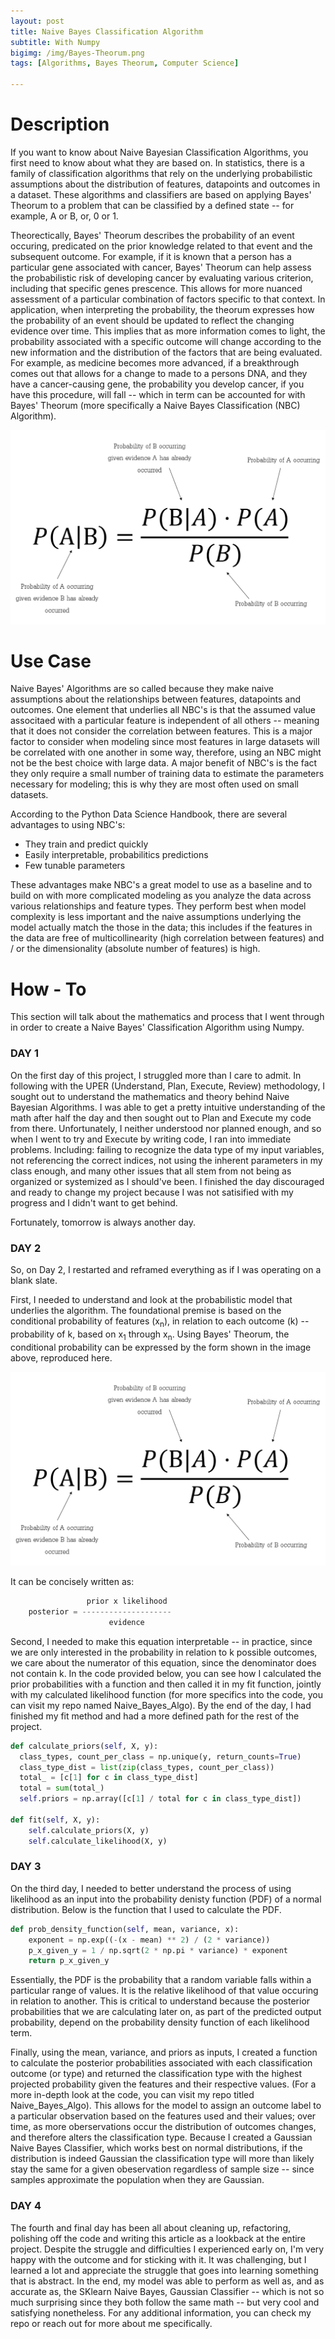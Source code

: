 ```yaml
---
layout: post
title: Naive Bayes Classification Algorithm
subtitle: With Numpy
bigimg: /img/Bayes-Theorum.png
tags: [Algorithms, Bayes Theorum, Computer Science]

---
```

# Description
If you want to know about Naive Bayesian Classification Algorithms, you first need to know about what they are based on. In 
statistics, there is a family of classification algorithms that rely on the underlying probabilistic assumptions about the
distribution of features, datapoints and outcomes in a dataset. These algorithms and classifiers are based on applying Bayes' 
Theorum to a problem that can be classified by a defined state -- for example, A or B, or, 0 or 1.

Theorectically, Bayes' Theorum describes the probability of an event occuring, predicated on the prior knowledge related to 
that event and the subsequent outcome. For example, if it is known that a person has a particular gene associated with cancer, 
Bayes' Theorum can help assess the probabilistic risk of developing cancer by evaluating various criterion, including that 
specific genes prescence. This allows for more nuanced assessment of a particular combination of factors specific to that 
context. In application, when interpreting the probability, the theorum expresses how the probability of an event should be 
updated to reflect the changing evidence over time. This implies that as more information comes to light, the probability 
associated with a specific outcome will change according to the new information and the distribution of the factors that are 
being evaluated. For example, as medicine becomes more advanced, if a breakthrough comes out that allows for a change to made 
to a persons DNA, and they have a cancer-causing gene, the probability you develop cancer, if you have this procedure, will 
fall -- which in term can be accounted for with Bayes' Theorum (more specifically a Naive Bayes Classification (NBC) 
Algorithm).

<img src="/img/bayes-equation.png">


# Use Case
Naive Bayes' Algorithms are so called because they make naive assumptions about the relationships between features,
datapoints and outcomes. One element that underlies all NBC's is that the assumed value associtaed with a particular feature is 
independent of all others -- meaning that it does not consider the correlation between features. This is a major factor to 
consider when modeling since most features in large datasets will be correlated with one another in some way, therefore, using 
an NBC might not be the best choice with large data. A major benefit of NBC's is the fact they only require a small number of 
training data to estimate the parameters necessary for modeling; this is why they are most often used on small datasets.

According to the Python Data Science Handbook, there are several advantages to using NBC's:
- They train and predict quickly
- Easily interpretable, probabilitics predictions
- Few tunable parameters

These advantages make NBC's a great model to use as a baseline and to build on with more complicated modeling as you analyze 
the data across various relationships and feature types. They perform best when model complexity is less important and the 
naive assumptions underlying the model actually match the those in the data; this includes if the features in the data are free 
of multicollinearity (high correlation between features) and / or the dimensionality (absolute number of features) is high.


# How - To
This section will talk about the mathematics and process that I went through in order to create a Naive Bayes' Classification 
Algorithm using Numpy.

### DAY 1
On the first day of this project, I struggled more than I care to admit. In following with the UPER (Understand, Plan, Execute, 
Review) methodology, I sought out to understand the mathematics and theory behind Naive Bayesian Algorithms. I was able to get 
a pretty intuitive understanding of the math after half the day and then sought out to Plan and Execute my code from there. 
Unfortunately, I neither understood nor planned enough, and so when I went to try and Execute by writing code, I ran into 
immediate problems. Including: failing to recognize the data type of my input variables, not referencing the correct indices, 
not using the inherent parameters in my class enough, and many other issues that all stem from not being as organized or 
systemized as I should've been. I finished the day discouraged and ready to change my project because I was not satisified with 
my progress and I didn't want to get behind.

Fortunately, tomorrow is always another day.

### DAY 2
So, on Day 2, I restarted and reframed everything as if I was operating on a blank slate.

First, I needed to understand and look at the probabilistic model that underlies the algorithm. The foundational premise is 
based on the conditional probability of features (x<sub>n</sub>), in relation to each outcome (k) -- probability of k, based on 
x<sub>1</sub> through x<sub>n</sub>. Using Bayes' Theorum, the conditional probability can be expressed by the form shown in 
the image above, reproduced here.

<img src="/img/bayes-equation.png">

It can be concisely written as:

```python
                 prior x likelihood
    posterior = --------------------
                      evidence
```

Second, I needed to make this equation interpretable -- in practice, since we are only interested in the probability in 
relation to k possible outcomes, we care about the numerator of this equation, since the denominator does not contain k. In the 
code provided below, you can see how I calculated the prior probabilities with a function and then called it in my fit 
function, jointly with my calculated likelihood function (for more specifics into the code, you can visit my repo named 
Naive_Bayes_Algo). By the end of the day, I had finished my fit method and had a more defined path for the rest of the project.

```python
def calculate_priors(self, X, y):
  class_types, count_per_class = np.unique(y, return_counts=True)
  class_type_dist = list(zip(class_types, count_per_class))
  total_ = [c[1] for c in class_type_dist]
  total = sum(total_)
  self.priors = np.array([c[1] / total for c in class_type_dist])

def fit(self, X, y):
    self.calculate_priors(X, y)
    self.calculate_likelihood(X, y)
```

### DAY 3
On the third day, I needed to better understand the process of using likelihood as an input into the probability denisty 
function (PDF) of a normal distribution. Below is the function that I used to calculate the PDF.

```python
def prob_density_function(self, mean, variance, x):
    exponent = np.exp((-(x - mean) ** 2) / (2 * variance))
    p_x_given_y = 1 / np.sqrt(2 * np.pi * variance) * exponent
    return p_x_given_y
```

Essentially, the PDF is the probability that a random variable falls within a particular range of values. It is the relative 
likelihood of that value occuring in relation to another. This is critical to understand because the posterior probabilities 
that we are calculating later on, as part of the predicted output probability, depend on the probability density function of 
each likelihood term.

Finally, using the mean, variance, and priors as inputs, I created a function to calculate the posterior probabilities 
associated with each classification outcome (or type) and returned the classification type with the highest projected 
probability given the features and their respective values. (For a more in-depth look at the code, you can visit my repo titled
Naive_Bayes_Algo). This allows for the model to assign an outcome label to a particular observation based on the features used 
and their values; over time, as more oberservations occur the distribution of outcomes changes, and therefore alters the 
classification type. Because I created a Gaussian Naive Bayes Classifier, which works best on normal distributions, if the 
distribution is indeed Gaussian the classification type will more than likely stay the same for a given obeservation regardless 
of sample size -- since samples approximate the population when they are Gaussian.

### DAY 4
The fourth and final day has been all about cleaning up, refactoring, polishing off the code and writing this article as a 
lookback at the entire project. Despite the struggle and difficulties I experienced early on, I'm very happy with the outcome 
and for sticking with it. It was challenging, but I learned a lot and appreciate the struggle that goes into learning 
something that is abstract. In the end, my model was able to perform as well as, and as accurate as, the SKlearn Naive Bayes, 
Gaussian Classifier -- which is not so much surprising since they both follow the same math -- but very cool and satisfying 
nonetheless. For any additional information, you can check my repo or reach out for more about me specifically.

